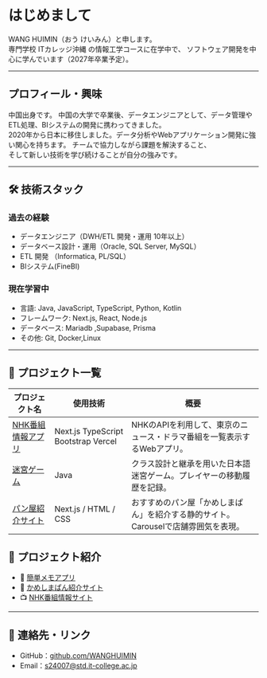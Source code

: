 # はじめまして

WANG HUIMIN（おう けいみん）と申します。  
専門学校 ITカレッジ沖縄 の情報工学コースに在学中で、
ソフトウェア開発を中心に学んでいます（2027年卒業予定）。  

---
## プロフィール・興味

中国出身です。
中国の大学で卒業後、データエンジニアとして、データ管理やETL処理、BIシステムの開発に携わってきました。  
2020年から日本に移住しました。データ分析やWebアプリケーション開発に強い関心を持ちます。
チームで協力しながら課題を解決すること、  
そして新しい技術を学び続けることが自分の強みです。

---
## 🛠 技術スタック
### 過去の経験
- データエンジニア（DWH/ETL 開発・運用 10年以上）
- データベース設計・運用（Oracle, SQL Server, MySQL）  
- ETL 開発 （Informatica, PL/SQL） 
- BIシステム(FineBI)  

### 現在学習中
- 言語: Java, JavaScript, TypeScript, Python, Kotlin  
- フレームワーク: Next.js, React, Node.js  
- データベース: Mariadb ,Supabase, Prisma  
- その他: Git, Docker,Linux  

---
## 🧩 プロジェクト一覧

| プロジェクト名 | 使用技術 | 概要 |
|----------------|-----------|------|
| [NHK番組情報アプリ](https://web-app1-nhk.vercel.app/) | Next.js TypeScript Bootstrap Vercel | NHKのAPIを利用して、東京のニュース・ドラマ番組を一覧表示するWebアプリ。 |
| [迷宮ゲーム](https://github.com/your-username/maze-game) | Java | クラス設計と継承を用いた日本語迷宮ゲーム。プレイヤーの移動履歴を記録。 |
| [パン屋紹介サイト](https://github.com/your-username/bakery-site) | Next.js / HTML / CSS | おすすめのパン屋「かめしまぱん」を紹介する静的サイト。Carouselで店舗雰囲気を表現。 |

## 📌 プロジェクト紹介
- 📝 [簡単メモアプリ](https://github.com/username/memo-app)  
- 🍞 [かめしまぱん紹介サイト](https://github.com/username/kameshima-pan)  
- 📺 [NHK番組情報サイト](https://github.com/username/nhk-program-viewer)  

---
## 🔗 連絡先・リンク

- GitHub：[github.com/WANGHUIMIN](https://github.com/itc-ss24007)
- Email：s24007@std.it-college.ac.jp


<!--
**itc-ss24007/itc-ss24007** is a ✨ _special_ ✨ repository because its `README.md` (this file) appears on your GitHub profile.

Here are some ideas to get you started:

- 🔭 I’m currently working on ...
- 🌱 I’m currently learning ...
- 👯 I’m looking to collaborate on ...
- 🤔 I’m looking for help with ...
- 💬 Ask me about ...
- 📫 How to reach me: ...
- 😄 Pronouns: ...
- ⚡ Fun fact: ...
-->
